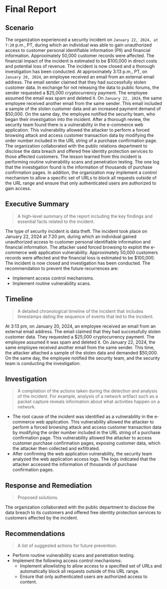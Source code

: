 # Final Report

## Scenario 

The organization experienced a security incident on `January 22, 2024, at 7:20` p.m., PT, during which an individual was able to gain unauthorized access to customer personal identifiable information (PII) and financial information. Approximately 50,000 customer records were affected. The financial impact of the incident is estimated to be $100,000 in direct costs and potential loss of revenue. The incident is now closed and a thorough investigation has been conducted. At approximately 3:13 p.m., PT, on `January 20, 2024`, an employee received an email from an external email address. The email sender claimed that they had successfully stolen customer data. In exchange for not releasing the data to public forums, the sender requested a $25,000 cryptocurrency payment. The employee assumed the email was spam and deleted it. On `January 22, 2024`, the same employee received another email from the same sender. This email included a sample of the stolen customer data and an increased payment demand of $50,000. On the same day, the employee notified the security team, who began their investigation into the incident. After a thorough review, the security team found there is a vulnerability in the e-commerce web application. This vulnerability allowed the attacker to perform a forced browsing attack and access customer transaction data by modifying the order number included in the URL string of a purchase confirmation page. The organization collaborated with the public relations department to disclose the data breach and offered free identity protection services to those affected customers. The lesson learned from this incident is performing routine vulnerability scans and penetration testing. The one log that the investigation found is the information of thousands of purchase confirmation pages. In addition, the organization may implement a control mechanism to allow a specific set of URLs to block all requests outside of the URL range and ensure that only authenticated users are authorized to gain access.

## Executive Summary 
> A high-level summary of the report including the key findings and essential facts related to the incident.

The type of security incident is data theft. The incident took place on January 22, 2024 at 7:20 pm, during which an individual gained unauthorized access to customer personal identifiable information and financial information. The attacker used forced browsing to exploit the e-commerce web application vulnerability. Approximately 50,000 customers records were affected and the financial loss is estimated to be $100,000. The incident is now closed and investigation has been conducted. The recommendation to prevent the future recurrences are: 
* Implement access control mechanisms.
* Implement routine vulnerability scans.

## Timeline 
>  A detailed chronological timeline of the incident that includes timestamps dating the sequence of events that led to the incident.

At 3:13 pm, on January 20, 2024, an employee received an email from an external email address. The email claimed that they had successfully stolen customer data. They requested a $25,000 cryptocurrency payment. The employee assumed it was spam and deleted it.
On January 22, 2024, the same employee received another email from the same sender. This time, the attacker attached a sample of the stolen data and demanded $50,000. On the same day, the employee notified the security team, and the security team is conducting the investigation.

## Investigation 
>  A compilation of the actions taken during the detection and analysis of the incident. For example, analysis of a network artifact such as a packet capture reveals information about what activities happen on a network.

* The root cause of the incident was identified as a vulnerability in the e-commerce web application. This vulnerability allowed the attacker to perform a forced browsing attack and access customer transaction data by modifying the order number included in the URL string of a purchase confirmation page. This vulnerability allowed the attacker to access customer purchase confirmation pages, exposing customer data, which the attacker then collected and exfiltrated.
* After confirming the web application vulnerability, the security team analyzed the web application access logs. The logs indicated that the attacker accessed the information of thousands of purchase confirmation pages.

## Response and Remediation
> Proposed solutions. 

The organization collaborated with the public department to disclose the data breach to its customers and offered free identity protection services to customers affected by the incident. 

## Recommendations 
> A list of suggested actions for future prevention.
* Perform routine vulnerability scans and penetration testing.
* Implement the following access control mechanisms:
  * Implement allowlisting to allow access to a specified set of URLs and automatically block all requests outside of this URL range.
  * Ensure that only authenticated users are authorized access to content.
